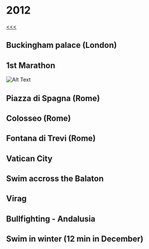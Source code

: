 
2012
======

[<<<](https://github.com/ttltrk/ELSE/blob/master/LL/LifeList.MD)

Buckingham palace (London)
------

1st Marathon
------

![Alt Text](url)

Piazza di Spagna (Rome)
------

Colosseo (Rome)
------

Fontana di Trevi (Rome)
------

Vatican City
------

Swim accross the Balaton
------

Virag
------

Bullfighting - Andalusia
------

Swim in winter (12 min in December)
------
